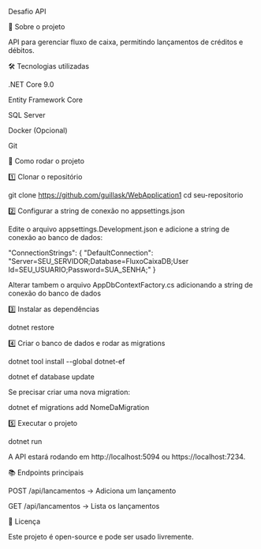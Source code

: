 Desafio API

📌 Sobre o projeto

API para gerenciar fluxo de caixa, permitindo lançamentos de créditos e débitos.

🛠️ Tecnologias utilizadas

.NET Core 9.0

Entity Framework Core

SQL Server

Docker (Opcional)

Git

🚀 Como rodar o projeto

1️⃣ Clonar o repositório

git clone https://github.com/guillask/WebApplication1
cd seu-repositorio

2️⃣ Configurar a string de conexão no appsettings.json

Edite o arquivo appsettings.Development.json e adicione a string de conexão ao banco de dados:

"ConnectionStrings": {
  "DefaultConnection": "Server=SEU_SERVIDOR;Database=FluxoCaixaDB;User Id=SEU_USUARIO;Password=SUA_SENHA;"
}

Alterar tambem o arquivo AppDbContextFactory.cs adicionando a string de conexão do banco de dados

3️⃣ Instalar as dependências

dotnet restore

4️⃣ Criar o banco de dados e rodar as migrations

dotnet tool install --global dotnet-ef

dotnet ef database update

Se precisar criar uma nova migration:

dotnet ef migrations add NomeDaMigration

5️⃣ Executar o projeto

dotnet run

A API estará rodando em http://localhost:5094 ou https://localhost:7234.

📚 Endpoints principais

POST /api/lancamentos → Adiciona um lançamento

GET /api/lancamentos → Lista os lançamentos

📝 Licença

Este projeto é open-source e pode ser usado livremente.